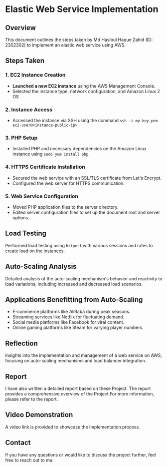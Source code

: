 # Elastic Web Service Implementation

## Overview
This document outlines the steps taken by Md Hasibul Haque Zahid (ID: 2302302) to implement an elastic web service using AWS.

## Steps Taken

### 1. EC2 Instance Creation
- **Launched a new EC2 instance** using the AWS Management Console.
- Selected the instance type, network configuration, and Amazon Linux 2 OS

### 2. Instance Access
- Accessed the instance via SSH using the command `ssh -i my-key.pem ec2-user@<instance-public-ip>`

### 3. PHP Setup
- Installed PHP and necessary dependencies on the Amazon Linux instance using `sudo yum install php`.

### 4. HTTPS Certificate Installation
- Secured the web service with an SSL/TLS certificate from Let's Encrypt.
- Configured the web server for HTTPS communication.

### 5. Web Service Configuration
- Moved PHP application files to the server directory.
- Edited server configuration files to set up the document root and server options.

## Load Testing
Performed load testing using `httperf` with various sessions and rates to create load on the instances.

## Auto-Scaling Analysis
Detailed analysis of the auto-scaling mechanism's behavior and reactivity to load variations, including increased and decreased load scenarios.

## Applications Benefitting from Auto-Scaling
- E-commerce platforms like AliBaba during peak seasons.
- Streaming services like Netflix for fluctuating demand.
- Social media platforms like Facebook for viral content.
- Online gaming platforms like Steam for varying player numbers.

## Reflection
Insights into the implementation and management of a web service on AWS, focusing on auto-scaling mechanisms and load balancer integration.

## Report
I have also written a detailed report based on these Project. The report provides a comprehensive overview of the Project.For more information, please refer to the report.

## Video Demonstration
A video link is provided to showcase the implementation process.

## Contact
If you have any questions or would like to discuss the project further, feel free to reach out to me.
